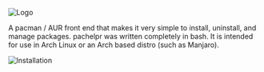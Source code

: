 ![Logo](https://i.ibb.co/chfWHTh/952aaf70-4956-4510-8da6-5d4f04b3efa7-200x200.png)

A pacman / AUR front end that makes it very simple to install, uninstall, and manage packages. pachelpr was written completely in bash. It is intended for use in Arch Linux or an Arch based distro (such as Manjaro).

![Installation](https://i.ibb.co/JzZY1dt/fc3355fe-32c8-4be2-8b4b-c552991950b3-200x200.png)

